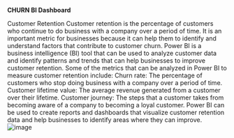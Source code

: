 **CHURN BI Dashboard**

Customer Retention Customer retention is the percentage of customers who continue to do business with a company over a period of time. It is an important metric for businesses because it can help them to identify and understand factors that contribute to customer churn. Power BI is a business intelligence (BI) tool that can be used to analyze customer data and identify patterns and trends that can help businesses to improve customer retention. Some of the metrics that can be analyzed in Power BI to measure customer retention include: Churn rate: The percentage of customers who stop doing business with a company over a period of time. Customer lifetime value: The average revenue generated from a customer over their lifetime. Customer journey: The steps that a customer takes from becoming aware of a company to becoming a loyal customer. Power BI can be used to create reports and dashboards that visualize customer retention data and help businesses to identify areas where they can improve.
![image](https://github.com/user-attachments/assets/a7fc6648-3591-47e0-b399-7e3525e8db6f)
